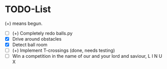 # TODO-List

\(+) means begun.

- [ ] (+) Completely redo balls.py
- [X] Drive around obstacles
- [X] Detect ball room
- [ ] (+) Implement T-crossings (done, needs testing)
- [ ] Win a competition in the name of our and your lord and saviour, L I N U X
